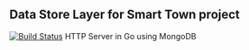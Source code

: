## Data Store Layer for Smart Town project
[![Build Status](https://travis-ci.org/Zombispormedio/smartdb.svg?branch=master)](https://travis-ci.org/Zombispormedio/smartdb)
HTTP Server in Go using MongoDB
